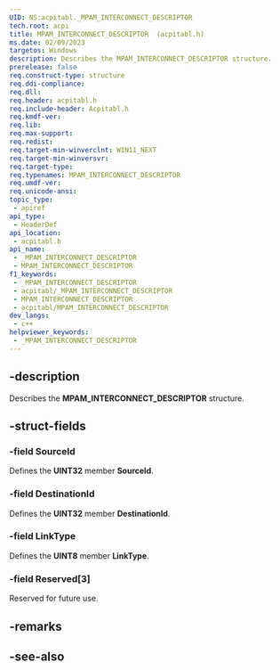 ```yaml
---
UID: NS:acpitabl._MPAM_INTERCONNECT_DESCRIPTOR
tech.root: acpi
title: MPAM_INTERCONNECT_DESCRIPTOR  (acpitabl.h)
ms.date: 02/09/2023
targetos: Windows
description: Describes the MPAM_INTERCONNECT_DESCRIPTOR structure.
prerelease: false
req.construct-type: structure
req.ddi-compliance: 
req.dll: 
req.header: acpitabl.h
req.include-header: Acpitabl.h
req.kmdf-ver: 
req.lib: 
req.max-support: 
req.redist: 
req.target-min-winverclnt: WIN11_NEXT
req.target-min-winversvr: 
req.target-type: 
req.typenames: MPAM_INTERCONNECT_DESCRIPTOR
req.umdf-ver: 
req.unicode-ansi: 
topic_type:
 - apiref
api_type:
 - HeaderDef
api_location:
 - acpitabl.h
api_name:
 - _MPAM_INTERCONNECT_DESCRIPTOR
 - MPAM_INTERCONNECT_DESCRIPTOR
f1_keywords:
 - _MPAM_INTERCONNECT_DESCRIPTOR
 - acpitabl/_MPAM_INTERCONNECT_DESCRIPTOR
 - MPAM_INTERCONNECT_DESCRIPTOR
 - acpitabl/MPAM_INTERCONNECT_DESCRIPTOR
dev_langs:
 - c++
helpviewer_keywords:
 - _MPAM_INTERCONNECT_DESCRIPTOR
---
```


## -description

Describes the **MPAM_INTERCONNECT_DESCRIPTOR** structure.

## -struct-fields

### -field SourceId

Defines the **UINT32** member **SourceId**.

### -field DestinationId

Defines the **UINT32** member **DestinationId**.

### -field LinkType

Defines the **UINT8** member **LinkType**.

### -field Reserved[3]

Reserved for future use.

## -remarks

## -see-also
